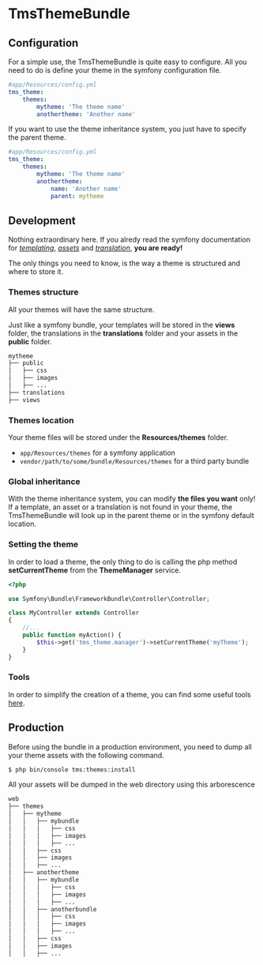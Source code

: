 # TmsThemeBundle

## Configuration
For a simple use, the TmsThemeBundle is quite easy to configure. All you need to do is define your theme in the symfony configuration file.
```yaml
#app/Resources/config.yml
tms_theme:
    themes:
        mytheme: 'The theme name'
        anothertheme: 'Another name'
```

If you want to use the theme inheritance system, you just have to specify the parent theme.
```yaml
#app/Resources/config.yml
tms_theme:
    themes:
        mytheme: 'The theme name'
        anothertheme:
            name: 'Another name'
            parent: mytheme
```

## Development
Nothing extraordinary here. If you alredy read the symfony documentation for [*templating*](https://symfony.com/doc/3.4/templating.html), [*assets*](https://symfony.com/doc/3.4/best_practices/web-assets.html) and [*translation*](https://symfony.com/doc/3.4/translation.html), **you are ready!**

The only things you need to know, is the way a theme is structured and where to store it.

### Themes structure
All your themes will have the same structure.

Just like a symfony bundle, your templates will be stored in the **views** folder, the translations in the **translations** folder and your assets in the **public** folder.

```bash
mytheme
├── public
│   ├── css
│   ├── images
│   ├── ...
├── translations
├── views
```

### Themes location
Your theme files will be stored under the **Resources/themes** folder.
* `app/Resources/themes` for a symfony application
* `vendor/path/to/some/bundle/Resources/themes` for a third party bundle

### Global inheritance
With the theme inheritance system, you can modify **the files you want** only!
If a template, an asset or a translation is not found in your theme, the TmsThemeBundle will look up in the parent theme or in the symfony default location.

### Setting the theme
In order to load a theme, the only thing to do is calling the php method **setCurrentTheme** from the **ThemeManager** service.
```php
<?php

use Symfony\Bundle\FrameworkBundle\Controller\Controller;

class MyController extends Controller
{
    //...
    public function myAction() {
        $this->get('tms_theme.manager')->setCurrentTheme('myTheme');
    }
}
```
### Tools
In order to simplify the creation of a theme, you can find some useful tools [here](tools.md).


## Production
Before using the bundle in a production environment, you need to dump all your theme assets with the following command.
```sh
$ php bin/console tms:themes:install
```

All your assets will be dumped in the web directory using this arborescence
```bash
web
├── themes
│   ├── mytheme
│   │   ├── mybundle
│   │   │   ├── css
│   │   │   ├── images
│   │   │   ├── ...
│   │   ├── css
│   │   ├── images
│   │   ├── ...
│   ├── anothertheme
│   │   ├── mybundle
│   │   │   ├── css
│   │   │   ├── images
│   │   │   ├── ...
│   │   ├── anotherbundle
│   │   │   ├── css
│   │   │   ├── images
│   │   │   ├── ...
│   │   ├── css
│   │   ├── images
│   │   ├── ...
```
